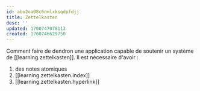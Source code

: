 ```yaml
---
id: abo2oa08c6nmlxksqdpfdjj
title: Zettelkasten
desc: ''
updated: 1700747078113
created: 1700746629750
---
```


Comment faire de dendron une application capable de soutenir un système de [[learning.zettelkasten]]. Il est nécessaire d'avoir :

1. des notes atomiques
2. [[learning.zettelkasten.index]]
3. [[learning.zettelkasten.hyperlink]]
